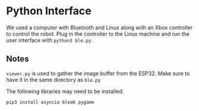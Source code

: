 # Python Interface

We used a computer with Bluetooth and Linux along with an Xbox controller to control the robot. Plug in the controller to the Linux machine and run the user interface with `python3 ble.py`. 

## Notes
`viewer.py` is used to gather the image buffer from the ESP32. Make sure to have it in the same directory as `ble.py`

The following libraries may need to be installed: 

````bash
pip3 install asyncio bleak pygame
````